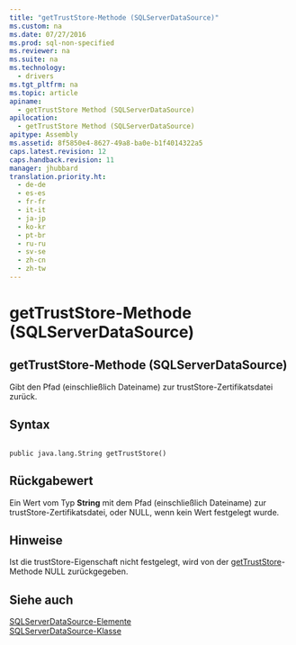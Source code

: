 ```yaml
---
title: "getTrustStore-Methode (SQLServerDataSource)"
ms.custom: na
ms.date: 07/27/2016
ms.prod: sql-non-specified
ms.reviewer: na
ms.suite: na
ms.technology: 
  - drivers
ms.tgt_pltfrm: na
ms.topic: article
apiname: 
  - getTrustStore Method (SQLServerDataSource)
apilocation: 
  - getTrustStore Method (SQLServerDataSource)
apitype: Assembly
ms.assetid: 8f5850e4-8627-49a8-ba0e-b1f4014322a5
caps.latest.revision: 12
caps.handback.revision: 11
manager: jhubbard
translation.priority.ht: 
  - de-de
  - es-es
  - fr-fr
  - it-it
  - ja-jp
  - ko-kr
  - pt-br
  - ru-ru
  - sv-se
  - zh-cn
  - zh-tw
---
```

# getTrustStore-Methode (SQLServerDataSource)
    
## getTrustStore\-Methode \(SQLServerDataSource\)  
 Gibt den Pfad \(einschließlich Dateiname\) zur trustStore\-Zertifikatsdatei zurück.  
  
## Syntax  
  
```  
  
public java.lang.String getTrustStore()  
```  
  
## Rückgabewert  
 Ein Wert vom Typ **String** mit dem Pfad \(einschließlich Dateiname\) zur trustStore\-Zertifikatsdatei, oder NULL, wenn kein Wert festgelegt wurde.  
  
## Hinweise  
 Ist die trustStore\-Eigenschaft nicht festgelegt, wird von der [getTrustStore](../content/getTrustStore-Method--SQLServerDataSource-.md)\-Methode NULL zurückgegeben.  
  
## Siehe auch  
 [SQLServerDataSource-Elemente](../content/SQLServerDataSource-Members.md)   
 [SQLServerDataSource-Klasse](../content/SQLServerDataSource-Class.md)  
  
  